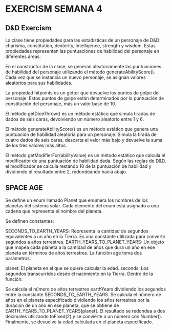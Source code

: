 # EXERCISM SEMANA 4
## D&D Exercism
La clase tiene propiedades para las estadísticas de un personaje de D&D: charisma, constitution, dexterity, intelligence, strength y wisdom. Estas propiedades representan las puntuaciones de habilidad del personaje en diferentes áreas.

En el constructor de la clase, se generan aleatoriamente las puntuaciones de habilidad del personaje utilizando el método generateAbilityScore(). Cada vez que se instancia un nuevo personaje, se asignan valores aleatorios para sus habilidades.

La propiedad hitpoints es un getter que devuelve los puntos de golpe del personaje. Estos puntos de golpe están determinados por la puntuación de constitución del personaje, más un valor base de 10.

El método getDiceThrow() es un método estático que simula tiradas de dados de seis caras, devolviendo un número aleatorio entre 1 y 6.

El método generateAbilityScore() es un método estático que genera una puntuación de habilidad aleatoria para un personaje. Simula la tirada de cuatro dados de seis caras, descarta el valor más bajo y devuelve la suma de los tres valores más altos.

El método getModifierFor(abilityValue) es un método estático que calcula el modificador de una puntuación de habilidad dada. Según las reglas de D&D, el modificador se calcula restando 10 de la puntuación de habilidad y dividiendo el resultado entre 2, redondeando hacia abajo.

## SPACE AGE
Se define un enum llamado Planet que enumera los nombres de los planetas del sistema solar. Cada elemento del enum está asignado a una cadena que representa el nombre del planeta.

Se definen constantes:

SECONDS_TO_EARTH_YEARS: Representa la cantidad de segundos equivalentes a un año en la Tierra. Es una constante utilizada para convertir segundos a años terrestres.
EARTH_YEARS_TO_PLANET_YEARS: Un objeto que mapea cada planeta a la cantidad de años que dura un año en ese planeta en términos de años terrestres.
La función age toma dos parámetros:

planet: El planeta en el que se quiere calcular la edad.
seconds: Los segundos transcurridos desde el nacimiento en la Tierra.
Dentro de la función:

Se calcula el número de años terrestres earthYears dividiendo los segundos entre la constante SECONDS_TO_EARTH_YEARS.
Se calcula el número de años en el planeta especificado dividiendo los años terrestres por la duración de un año en ese planeta, que se obtiene de EARTH_YEARS_TO_PLANET_YEARS[planet].
El resultado se redondea a dos decimales utilizando toFixed(2) y se convierte a un número con Number().
Finalmente, se devuelve la edad calculada en el planeta especificado.